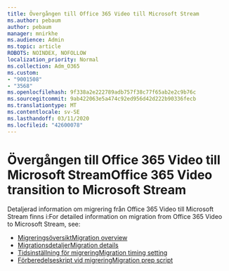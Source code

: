 ```yaml
---
title: Övergången till Office 365 Video till Microsoft Stream
ms.author: pebaum
author: pebaum
manager: mnirkhe
ms.audience: Admin
ms.topic: article
ROBOTS: NOINDEX, NOFOLLOW
localization_priority: Normal
ms.collection: Adm_O365
ms.custom:
- "9001508"
- "3568"
ms.openlocfilehash: 9f338a2e222789adb757f38c77f65ab2e2c9b76c
ms.sourcegitcommit: 9ab422063e5a474c92ed956d42d222b90336fecb
ms.translationtype: MT
ms.contentlocale: sv-SE
ms.lasthandoff: 03/11/2020
ms.locfileid: "42600078"
---
```

# <a name="office-365-video-transition-to-microsoft-stream"></a><span data-ttu-id="7523e-102">Övergången till Office 365 Video till Microsoft Stream</span><span class="sxs-lookup"><span data-stu-id="7523e-102">Office 365 Video transition to Microsoft Stream</span></span>

<span data-ttu-id="7523e-103">Detaljerad information om migrering från Office 365 Video till Microsoft Stream finns i:</span><span class="sxs-lookup"><span data-stu-id="7523e-103">For detailed information on migration from Office 365 Video to Microsoft Stream, see:</span></span>

- [<span data-ttu-id="7523e-104">Migreringsöversikt</span><span class="sxs-lookup"><span data-stu-id="7523e-104">Migration overview</span></span>](https://docs.microsoft.com/stream/migrate-from-office-365)
- [<span data-ttu-id="7523e-105">Migrationsdetaljer</span><span class="sxs-lookup"><span data-stu-id="7523e-105">Migration details</span></span>](https://docs.microsoft.com/stream/migration-experience)
- [<span data-ttu-id="7523e-106">Tidsinställning för migrering</span><span class="sxs-lookup"><span data-stu-id="7523e-106">Migration timing setting</span></span>](https://docs.microsoft.com/stream/migration-o365video-timing-setting)
- [<span data-ttu-id="7523e-107">Förberedelseskript vid migrering</span><span class="sxs-lookup"><span data-stu-id="7523e-107">Migration prep script</span></span>](https://docs.microsoft.com/stream/migration-o365video-prep)

